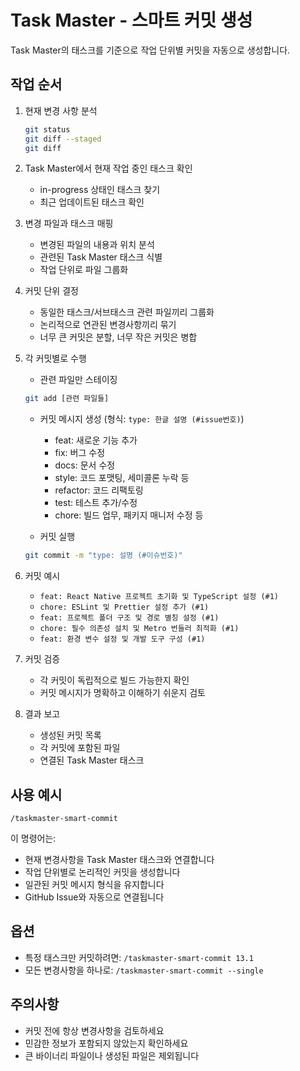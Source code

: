 # Task Master - 스마트 커밋 생성

Task Master의 태스크를 기준으로 작업 단위별 커밋을 자동으로 생성합니다.

## 작업 순서

1. 현재 변경 사항 분석
   ```bash
   git status
   git diff --staged
   git diff
   ```

2. Task Master에서 현재 작업 중인 태스크 확인
   - in-progress 상태인 태스크 찾기
   - 최근 업데이트된 태스크 확인

3. 변경 파일과 태스크 매핑
   - 변경된 파일의 내용과 위치 분석
   - 관련된 Task Master 태스크 식별
   - 작업 단위로 파일 그룹화

4. 커밋 단위 결정
   - 동일한 태스크/서브태스크 관련 파일끼리 그룹화
   - 논리적으로 연관된 변경사항끼리 묶기
   - 너무 큰 커밋은 분할, 너무 작은 커밋은 병합

5. 각 커밋별로 수행
   - 관련 파일만 스테이징
   ```bash
   git add [관련 파일들]
   ```
   
   - 커밋 메시지 생성 (형식: `type: 한글 설명 (#issue번호)`)
     - feat: 새로운 기능 추가
     - fix: 버그 수정
     - docs: 문서 수정
     - style: 코드 포맷팅, 세미콜론 누락 등
     - refactor: 코드 리팩토링
     - test: 테스트 추가/수정
     - chore: 빌드 업무, 패키지 매니저 수정 등
   
   - 커밋 실행
   ```bash
   git commit -m "type: 설명 (#이슈번호)"
   ```

6. 커밋 예시
   - `feat: React Native 프로젝트 초기화 및 TypeScript 설정 (#1)`
   - `chore: ESLint 및 Prettier 설정 추가 (#1)`
   - `feat: 프로젝트 폴더 구조 및 경로 별칭 설정 (#1)`
   - `chore: 필수 의존성 설치 및 Metro 번들러 최적화 (#1)`
   - `feat: 환경 변수 설정 및 개발 도구 구성 (#1)`

7. 커밋 검증
   - 각 커밋이 독립적으로 빌드 가능한지 확인
   - 커밋 메시지가 명확하고 이해하기 쉬운지 검토

8. 결과 보고
   - 생성된 커밋 목록
   - 각 커밋에 포함된 파일
   - 연결된 Task Master 태스크

## 사용 예시
```
/taskmaster-smart-commit
```

이 명령어는:
- 현재 변경사항을 Task Master 태스크와 연결합니다
- 작업 단위별로 논리적인 커밋을 생성합니다
- 일관된 커밋 메시지 형식을 유지합니다
- GitHub Issue와 자동으로 연결됩니다

## 옵션
- 특정 태스크만 커밋하려면: `/taskmaster-smart-commit 13.1`
- 모든 변경사항을 하나로: `/taskmaster-smart-commit --single`

## 주의사항
- 커밋 전에 항상 변경사항을 검토하세요
- 민감한 정보가 포함되지 않았는지 확인하세요
- 큰 바이너리 파일이나 생성된 파일은 제외됩니다